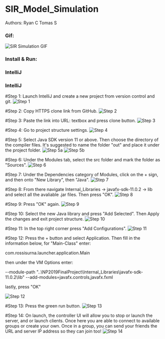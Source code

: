 # SIR_Model_Simulation

Authors:
Ryan C
Tomas S

### Gif:
![SIR Simulation GIF](https://giphy.com/gifs/WthGPQwO44ZlXGJhIT)

### Install & Run:

### IntelliJ
### IntelliJ

#Step 1:
Launch IntelliJ and create a new project from version control and git.
![Step 1](http://prntscr.com/nedu4v)

#Step 2:
Copy HTTPS clone link from GitHub.
![Step 2](http://prntscr.com/nedum3)

#Step 3:
Paste the link into URL: textbox and press clone button.
![Step 3](http://prntscr.com/nedutw)

#Step 4:
Go to project structure settings.
![Step 4](http://prntscr.com/nedv56)

#Step 5:
Select Java SDK version 11 or above. Then choose the directory of the compiler files. It's suggested to name the folder "out" and place it under the project folder. 
 ![Step 5a](http://prntscr.com/nedvhd)
 ![Step 5b](http://prntscr.com/nedznc)

#Step 6:
Under the Modules tab, select the src folder and mark the folder as "Sources".
 ![Step 6](http://prntscr.com/nedvr8)

#Step 7:
Under the Dependencies category of Modules, click on the + sign, and then onto "New Library", then "Java".
 ![Step 7](http://prntscr.com/nedwow)

#Step 8:
From there navigate Internal_Libraries -> javafx-sdk-11.0.2 -> lib and select all the avaliable .jar files. Then press "OK".
 ![Step 8](http://prntscr.com/nedx2h)

#Step 9:
Press "OK" again.
 ![Step 9](http://prntscr.com/nedxgt)

#Step 10:
Select the new Java library and press "Add Selected". Then Apply the changes and exit project structure.
 ![Step 10](http://prntscr.com/nedxob)

#Step 11:
In the top right corner press "Add Configurations".
 ![Step 11](http://prntscr.com/nedxx8)

#Step 12:
Press the + button and select Application. Then fill in the information below, for "Main-Class" enter:

com.rossisurna.launcher.application.Main 

then under the VM Options enter: 

--module-path "..\NP2019FinalProject\Internal_Libraries\javafx-sdk-11.0.2\lib" --add-modules=javafx.controls,javafx.fxml

lastly, press "OK"

 ![Step 12](http://prntscr.com/nedyc3)

#Step 13:
Press the green run button.
 ![Step 13](http://prntscr.com/nedz49)

#Step 14:
On launch, the controller UI will allow you to stop or launch the server, and or launch clients. Once here you are able to connect to available groups or create your own. Once in a group, you can send your friends the URL and server IP address so they can join too!
 ![Step 14](http://prntscr.com/nee06e)
